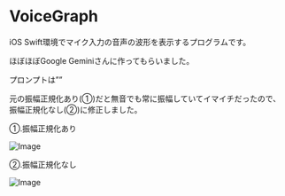 # VoiceGraph

iOS Swift環境でマイク入力の音声の波形を表示するプログラムです。

ほぼほぼGoogle Geminiさんに作ってもらいました。

プロンプトは””

元の振幅正規化あり(①)だと無音でも常に振幅していてイマイチだったので、振幅正規化なし(②)に修正しました。

①.振幅正規化あり

![Image](https://github.com/user-attachments/assets/7f693d5b-176b-467e-ab7f-322f035cf9ca)

②.振幅正規化なし

![Image](https://github.com/user-attachments/assets/41243e97-dbf7-47ac-b537-def0484864c7)
